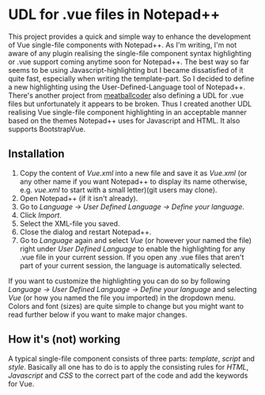 # UDL for .vue files in Notepad++
This project provides a quick and simple way to enhance the development of Vue single-file components with Notepad++.
As I'm writing, I'm not aware of any plugin realising the single-file component syntax highlighting or .vue support coming anytime soon for Notepad++.
The best way so far seems to be using Javascript-highlighting but I became dissatisfied of it quite fast, especially when writing the template-part.
So I decided to define a new highlighting using the User-Defined-Language tool of Notepad++.  
There's another project from [meatballcoder](https://github.com/meatballcoder/notepadplusplus-vue-syntax-highlighting) also defining a UDL for .vue files but unfortunately it appears to be broken.
Thus I created another UDL realising Vue single-file component highlighting in an acceptable manner based on the themes Notepad++ uses for Javascript and HTML.
It also supports BootstrapVue.

## Installation
1. Copy the content of *Vue.xml* into a new file and save it as *Vue.xml* (or any other name if you want Notepad++ to display its name otherwise, e.g. *vue.xml* to start with a small letter)(git users may clone).
2. Open Notepad++ (if it isn't already).
3. Go to *Language -> User Defined Language -> Define your language*.
4. Click *Import*.
5. Select the XML-file you saved.
6. Close the dialog and restart Notepad++.
7. Go to *Language* again and select *Vue* (or however your named the file) right under *User Defined Language* to enable the highlighting for any .vue file in your current session. If you open any .vue files that aren't part of your current session, the language is automatically selected.

If you want to customize the highlighting you can do so by following *Language -> User Defined Language -> Define your language* and selecting *Vue* (or how you named the file you imported) in the dropdown menu.
Colors and font (sizes) are quite simple to change but you might want to read further below if you want to make major changes.

## How it's (not) working
A typical single-file component consists of three parts: *template*, *script* and *style*.
Basically all one has to do is to apply the consisting rules for *HTML*, *Javascript* and *CSS* to the correct part of the code and add the keywords for Vue.
